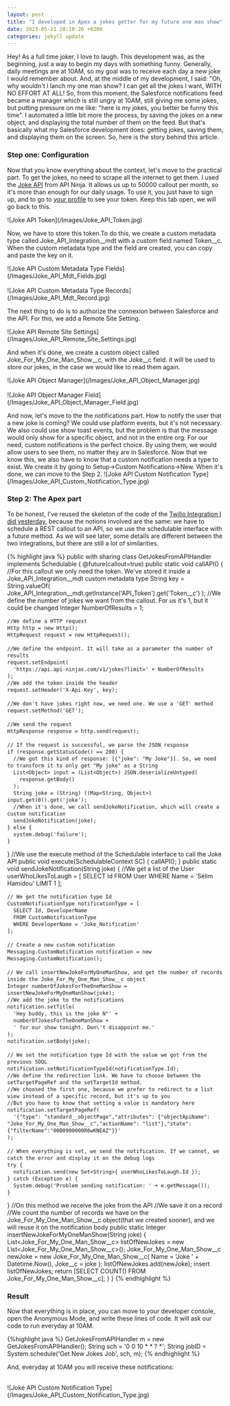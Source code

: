 ```yaml
---
layout: post
title: "I developed in Apex a jokes getter for my future one man show"
date: 2023-05-21 20:10:26 +0200
categories: jekyll update
---
```


<p>Hey! As a full time joker, I love to laugh. This development was, as the beginning, just a way to begin my days with something funny. Generally, daily meetings are at 10AM, so my goal was to receive each day a new joke I would remember about. And, at the middle of my development, I said: "Oh, why wouldn't I lanch my one man show? I can get all the jokes I want, WITH NO EFFORT AT ALL! 
So, from this moment, the Salesforce notifications feed became a manager which is still ungry at 10AM, still giving me some jokes, but putting pressure on me like: "here is my jokes, you better be funny this time". 
I automated a little bit more the process, by saving the jokes on a new object, and displaying the total number of them on the feed. But that's basically what my Salesforce development does: getting jokes, saving them, and displaying them on the screen. 
So, here is the story behind this article.</p>

<h3>Step one: Configuration</h3>
<p>Now that you know everything about the context, let's move to the practical part. 
To get the jokes, no need to scrape all the internet to get them. I used the <a href="https://api-ninjas.com/api/jokes">Joke API</a> from API Ninja. It allows us up to 50000 callout per month, so it's more than enough for our daily usage. To use it, you just have to sign up, and to go to <a href="https://api-ninjas.com/profile">your profile</a> to see your token. Keep this tab open, we will go back to this.</p>
![Joke API Token](/Images/Joke_API_Token.jpg)

<p>Now, we have to store this token.To do this, we create a custom metadata type called Joke_API_Integration__mdt with a custom field named Token__c. When the custom metadata type and the field are created, you can copy and paste the key on it.</p>
![Joke API Custom Metadata Type Fields](/Images/Joke_API_Mdt_Fields.jpg)
<br><br>
![Joke API Custom Metadata Type Records](/Images/Joke_API_Mdt_Record.jpg)
<p>The next thing to do is to authorize the connexion between Salesforce and the API. For this, we add a Remote Site Setting.</p>
![Joke API Remote Site Settings](/Images/Joke_API_Remote_Site_Settings.jpg)

<p>And when it's done, we create a custom object called Joke_For_My_One_Man_Show__c, with the Joke__c field. it will be used to store our jokes, in the case we would like to read them again.</p>
![Joke API Object Manager](/Images/Joke_API_Object_Manager.jpg)
<br><br>
![Joke API Object Manager Field](/Images/Joke_API_Object_Manager_Field.jpg)

<p>And now, let's move to the the notifications part. How to notify the user that a new joke is coming? We could use platform events, but it's not necessary. We also could use show toast events, but the problem is that the message would only show for a specific object, and not in the entire org. For our need, custom notifications is the perfect choice. By using them, we would allow users to see them, no matter they are in Salesforce. Now that we know this, we also have to know that a custom notification needs a type to exist. We create it by going to Setup->Custom Notifications->New. 
When it's done, we can move to the Step 2.
![Joke API Custom Notification Type](/Images/Joke_API_Custom_Notification_Type.jpg)

<h3>Step 2: The Apex part</h3>
<p>To be honest, I've reused the skeleton of the code of the <a href="https://www.selimhamidou.com/posts/I_Developed_A_Solution_To_Receive_SMS_Alert_Before_A_Meeting">Twilio Integration I did yesterday</a>, because the notions involved are the same: we have to schedule a REST callout to an API, so we use the schedulable interface with a future method. As we will see later, some details are different between the two integrations, but there are still a lot of similarities.</p>

{% highlight java %}
public with sharing class GetJokesFromAPIHandler implements Schedulable {
  @future(callout=true)
  public static void callAPI() {
    //For this callout we only need the token. We've stored it inside a Joke_API_Integration__mdt custom metadata type
    String key = String.valueOf(
      Joke_API_Integration__mdt.getInstance('API_Token').get('Token__c')
    );
    //We define the number of jokes we want from the callout. For us it's 1, but it could be changed
    Integer NumberOfResults = 1;

    //We define a HTTP request
    Http http = new Http();
    HttpRequest request = new HttpRequest();

    //We define the endpoint. It will take as a parameter the number of results
    request.setEndpoint(
      'https://api.api-ninjas.com/v1/jokes?limit=' + NumberOfResults
    );
    //We add the token inside the header
    request.setHeader('X-Api-Key', key);

    //We don't have jokes right now, we need one. We use a 'GET' method
    request.setMethod('GET');

    //We send the request
    HttpResponse response = http.send(request);

    // If the request is successful, we parse the JSON response
    if (response.getStatusCode() == 200) {
      //We got this kind of response: [{"joke": "My Joke"}]. So, we need to transform it to only get "My joke" as a String
      List<Object> input = (List<Object>) JSON.deserializeUntyped(
        response.getBody()
      );
      String joke = (String) ((Map<String, Object>) input.get(0)).get('joke');
      //When it's done, we call sendJokeNotification, which will create a custom notification
      sendJokeNotification(joke);
    } else {
      system.debug('failure');
    }
  }
  //We use the execute method of the Schedulable interface to call the Joke API
  public void execute(SchedulableContext SC) {
    callAPI();
  }
  public static void sendJokeNotification(String joke) {
    //We get a list of the
    User userWhoLikesToLaugh = [
      SELECT Id
      FROM User
      WHERE Name = 'Sélim Hamidou'
      LIMIT 1
    ];

    // We get the notification type Id
    CustomNotificationType notificationType = [
      SELECT Id, DeveloperName
      FROM CustomNotificationType
      WHERE DeveloperName = 'Joke_Notification'
    ];

    // Create a new custom notification
    Messaging.CustomNotification notification = new Messaging.CustomNotification();

    // We call insertNewJokeForMyOneManShow, and get the number of records inside the Joke_For_My_One_Man_Show__c object
    Integer numberOfJokesForTheOneManShow = insertNewJokeForMyOneManShow(joke);
    //We add the joke to the notifications
    notification.setTitle(
      'Hey buddy, this is the joke N°' +
      numberOfJokesForTheOneManShow +
      ' for our show tonight. Don\'t disappoint me.'
    );
    notification.setBody(joke);

    // We set the notification type Id with the value we got from the previous SOQL
    notification.setNotificationTypeId(notificationType.Id);
    //We define the redirection link. We have to choose between the setTargetPageRef and the setTargetId method.
    //We choosed the first one, because we prefer to redirect to a list view instead of a specific record, but it's up to you
    //But you have to know that setting a value is mandatory here
    notification.setTargetPageRef(
      '{"type": "standard__objectPage","attributes": {"objectApiName": "Joke_For_My_One_Man_Show__c","actionName": "list"},"state":{"filterName":"00B0900000R6wKNEAZ"}}'
    );

    // When everything is set, we send the notification. If we cannot, we catch the error and display it on the debug logs
    try {
      notification.send(new Set<String>{ userWhoLikesToLaugh.Id });
    } catch (Exception e) {
      System.debug('Problem sending notification: ' + e.getMessage());
    }
  }
  //On this method we receive the joke from the API
  //We save it on a record
  //We count the number of records we have on the Joke_For_My_One_Man_Show__c object(that we created sooner), and we will reuse it on the notification body
  public static Integer insertNewJokeForMyOneManShow(String joke) {
    List<Joke_For_My_One_Man_Show__c> listOfNewJokes = new List<Joke_For_My_One_Man_Show__c>();
    Joke_For_My_One_Man_Show__c newJoke = new Joke_For_My_One_Man_Show__c(
      Name = 'Joke ' + Datetime.Now(),
      Joke__c = joke
    );
    listOfNewJokes.add(newJoke);
    insert listOfNewJokes;
    return [SELECT COUNT() FROM Joke_For_My_One_Man_Show__c];
  }
}
{% endhighlight %}

<h3>Result</h3>
<p>Now that everything is in place, you can move to your developer console, open the Anonymous Mode, and write these lines of code. It will ask our code to run everyday at 10AM.</p>
{%highlight java %}
GetJokesFromAPIHandler m = new GetJokesFromAPIHandler();
String sch = '0 0 10 * * ? *';
String jobID = System.schedule('Get New Jokes Job', sch, m);
{% endhighlight %}

<p>And, everyday at 10AM you will receive these notifications:</p>
<br>
![Joke API Custom Notification Type](/Images/Joke_API_Custom_Notification_Type.jpg)



